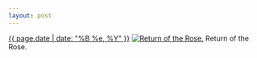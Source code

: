 ```yaml
---
layout: post
---
```


<p>
  <time><a href="/330">{{ page.date | date: "%B %e, %Y" }}</a></time>
  <a href="/330"><img src="{{ site.assets_url }}/330-640.jpg" srcset="{{ site.assets_url }}/330-1280.jpg 1280w, {{ site.assets_url }}/330-960.jpg 960w, {{ site.assets_url }}/330-640.jpg 640w, {{ site.assets_url }}/330-320.jpg 320w" sizes="(min-width: 700px) 50vw, calc(100vw - 2rem)" alt="Return of the Rose." /></a>
  <span>Return of the Rose.</span>
</p>
